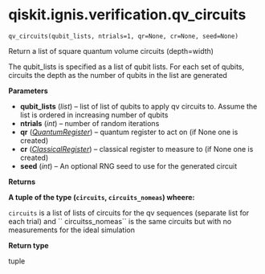 # qiskit.ignis.verification.qv\_circuits

<span id="undefined" />

`qv_circuits(qubit_lists, ntrials=1, qr=None, cr=None, seed=None)`

Return a list of square quantum volume circuits (depth=width)

The qubit\_lists is specified as a list of qubit lists. For each set of qubits, circuits the depth as the number of qubits in the list are generated

**Parameters**

*   **qubit\_lists** (*list*) – list of list of qubits to apply qv circuits to. Assume the list is ordered in increasing number of qubits
*   **ntrials** (*int*) – number of random iterations
*   **qr** ([*QuantumRegister*](qiskit.circuit.QuantumRegister#qiskit.circuit.QuantumRegister "qiskit.circuit.QuantumRegister")) – quantum register to act on (if None one is created)
*   **cr** ([*ClassicalRegister*](qiskit.circuit.ClassicalRegister#qiskit.circuit.ClassicalRegister "qiskit.circuit.ClassicalRegister")) – classical register to measure to (if None one is created)
*   **seed** (*int*) – An optional RNG seed to use for the generated circuit

**Returns**

**A tuple of the type (`circuits`, `circuits_nomeas`) wheere:**

`circuits` is a list of lists of circuits for the qv sequences (separate list for each trial) and \`\` circuitss\_nomeas\`\` is the same circuits but with no measurements for the ideal simulation

**Return type**

tuple
